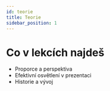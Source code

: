 ```yaml
---
id: teorie
title: Teorie
sidebar_position: 1
---
```


# Co v lekcích najdeš

- Proporce a perspektiva
- Efektivní osvětlení v prezentaci
- Historie a vývoj
